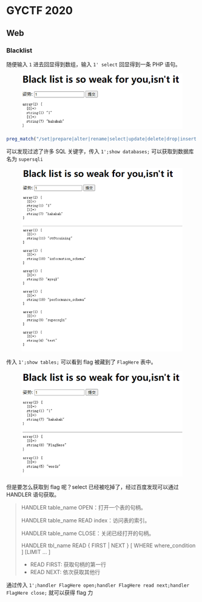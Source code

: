 # GYCTF 2020

## Web

### Blacklist

随便输入 `1` 进去回显得到数组，输入 `1' select` 回显得到一条 PHP 语句。

<figure><img src=".gitbook/assets/Blacklist-1.png" alt=""><figcaption></figcaption></figure>

```php
preg_match("/set|prepare|alter|rename|select|update|delete|drop|insert|where|\./i",$inject);
```

可以发现过滤了许多 SQL 关键字，传入 `1';show databases;` 可以获取到数据库名为 `supersqli`

<figure><img src=".gitbook/assets/Blacklist-2.png" alt=""><figcaption></figcaption></figure>

传入 `1';show tables;` 可以看到 flag 被藏到了 `FlagHere` 表中。

<figure><img src=".gitbook/assets/Blacklist-3.png" alt=""><figcaption></figcaption></figure>

但是要怎么获取到 flag 呢？select 已经被吃掉了，经过百度发现可以通过 HANDLER 语句获取。

> HANDLER table\_name OPEN：打开一个表的句柄。
>
> HANDLER table\_name READ index：访问表的索引。
>
> HANDLER table\_name CLOSE：关闭已经打开的句柄。
>
> HANDLER tbl\_name READ { FIRST | NEXT } \[ WHERE where\_condition ] \[LIMIT ... ]
>
> * READ FIRST: 获取句柄的第一行
> * READ NEXT: 依次获取其他行

通过传入 `1';handler FlagHere open;handler FlagHere read next;handler FlagHere close;` 就可以获得 flag 力
